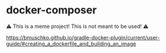 # docker-composer

:warning: This is a meme project! This is not meant to be used! :warning:

https://bmuschko.github.io/gradle-docker-plugin/current/user-guide/#creating_a_dockerfile_and_building_an_image
